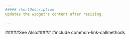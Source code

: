 ```yaml
---
##### shortDescription
Updates the widget's content after resizing.

---
```

#####See Also#####
#include common-link-callmethods
